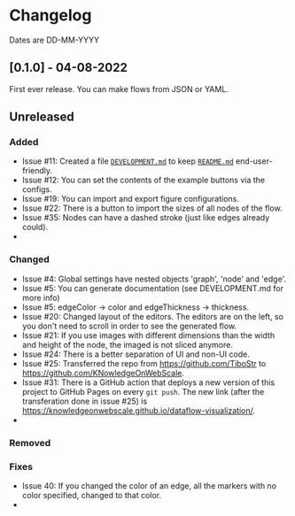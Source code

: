# Changelog

Dates are DD-MM-YYYY

## [0.1.0] - 04-08-2022

First ever release. You can make flows from JSON or YAML.

## Unreleased

### Added

- Issue #11: Created a file [`DEVELOPMENT.md`](DEVELOPMENT.md) to keep [`README.md`](README.md) end-user-friendly.
- Issue #12: You can set the contents of the example buttons via the configs.
- Issue #19: You can import and export figure configurations.
- Issue #22: There is a button to import the sizes of all nodes of the flow.
- Issue #35: Nodes can have a dashed stroke (just like edges already could).
-

### Changed

- Issue #4: Global settings have nested objects 'graph', 'node' and 'edge'.
- Issue #5: You can generate documentation (see DEVELOPMENT.md for more info)
- Issue #5: edgeColor -> color and edgeThickness -> thickness.
- Issue #20: Changed layout of the editors. The editors are on the left, so you don't need to scroll in order to see the
  generated flow.
- Issue #21: If you use images with different dimensions than the width and height of the node, the imaged is not sliced
  anymore.
- Issue #24: There is a better separation of UI and non-UI code.
- Issue #25: Transferred the repo from https://github.com/TiboStr to https://github.com/KNowledgeOnWebScale.
- Issue #31: There is a GitHub action that deploys a new version of this project to GitHub Pages on every `git push`.
  The new link (after the transferation done in issue #25)
  is https://knowledgeonwebscale.github.io/dataflow-visualization/.
-

### Removed

### Fixes

- Issue 40: If you changed the color of an edge, all the markers with no color specified, changed to that color.
- 

